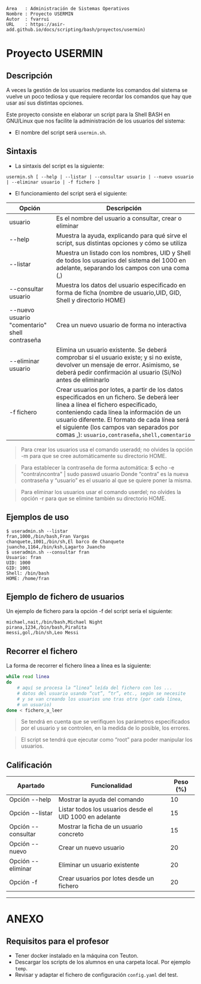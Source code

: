 
```
Área   : Administración de Sistemas Operativos
Nombre : Proyecto USERMIN
Autor  : fvarrui
URL    : https://asir-add.github.io/docs/scripting/bash/proyectos/usermin)
```

# Proyecto USERMIN

## Descripción

A veces la gestión de los usuarios mediante los comandos del sistema se vuelve un poco tediosa y que requiere recordar los comandos que hay que usar así sus distintas opciones.

Este proyecto consiste en elaborar un script para la Shell BASH en GNU/Linux que nos facilite la administración de los usuarios del sistema:

* El nombre del script será `usermin.sh`.

## Sintaxis

* La sintaxis del script es la siguiente:
```
usermin.sh [ --help | --listar | --consultar usuario | --nuevo usuario | --eliminar usuario | -f fichero ]
```

* El funcionamiento del script será el siguiente:

| Opción  | Descripción |
| ------- | ----------- |
| usuario | Es el nombre del usuario a consultar, crear o eliminar |
| --help  |	Muestra la ayuda, explicando para qué sirve el script, sus distintas opciones y cómo se utiliza |
| --listar | Muestra un listado con los nombres, UID y Shell de todos los usuarios del sistema del 1000 en adelante, separando los campos con una coma (,) |
| --consultar usuario | Muestra los datos del usuario especificado en forma de ficha (nombre de usuario,UID, GID, Shell y directorio HOME) |
| --nuevo usuario "comentario" shell contraseña | Crea un nuevo usuario de forma no interactiva |
| --eliminar usuario | Elimina un usuario existente. Se deberá comprobar si el usuario existe; y si no existe, devolver un mensaje de error. Asimismo, se deberá pedir confirmación al usuario (Sí/No) antes de eliminarlo |
| -f fichero | Crear usuarios por lotes, a partir de los datos especificados en un fichero. Se deberá leer línea a línea el fichero especificado, conteniendo cada línea la información de un usuario diferente. El formato de cada línea será el siguiente (los campos van separados por comas ,): `usuario,contraseña,shell,comentario` |

> Para crear los usuarios usa el comando useradd; no olvides la opción -m para que se cree automáticamente su directorio HOME.

> Para establecer la contraseña de forma automática: $ echo -e "contra\ncontra" | sudo passwd usuario Donde “contra” es la nueva contraseña y “usuario” es el usuario al que se quiere poner la misma.

> Para eliminar los usuarios usar el comando userdel; no olvides la opción -r para que se elimine también su directorio HOME.

## Ejemplos de uso

```
$ useradmin.sh --listar
fran,1000,/bin/bash,Fran Vargas
chanquete,1001,/bin/sh,El barco de Chanquete
juancho,1164,/bin/ksh,Lagarto Juancho
$ useradmin.sh --consultar fran
Usuario: fran
UID: 1000
GID: 1001
Shell: /bin/bash
HOME: /home/fran
```

## Ejemplo de fichero de usuarios

Un ejemplo de fichero para la opción -f del script sería el siguiente:

```
michael,nait,/bin/bash,Michael Night
pirana,1234,/bin/bash,Pirañita
messi,gol,/bin/sh,Leo Messi
```

## Recorrer el fichero

La forma de recorrer el fichero línea a línea es la siguiente:

```bash
while read linea
do
	# aquí se procesa la “linea” leída del fichero con los ...
	# datos del usuario usando “cut”, “tr”, etc., según se necesite
	# y se van creando los usuarios uno tras otro (por cada línea,
	# un usuario)
done < fichero_a_leer
```

> Se tendrá en cuenta que se verifiquen los parámetros especificados por el usuario y se controlen, en la medida de lo posible, los errores.

> El script se tendrá que ejecutar como “root” para poder manipular los usuarios.

## Calificación

| Apartado      | Funcionalidad | Peso (%) |
| ------------- | ------------- | -------- |
| Opción --help | Mostrar la ayuda del comando | 10 |
| Opción --listar | Listar todos los usuarios desde el UID 1000 en adelante| 15 |
| Opción --consultar | Mostrar la ficha de un usuario concreto| 15 |
| Opción --nuevo | Crear un nuevo usuario | 20 |
| Opción --eliminar | Eliminar un usuario existente | 20 |
| Opción -f | Crear usuarios por lotes desde un fichero | 20 |

----

# ANEXO

## Requisitos para el profesor

* Tener docker instalado en la máquina con Teuton.
* Descargar los scripts de los alumnos en una carpeta local. Por ejemplo `temp`.
* Revisar y adaptar el fichero de configuración `config.yaml` del test.
